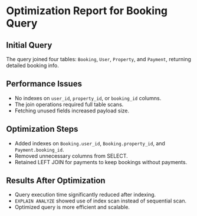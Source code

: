 # Optimization Report for Booking Query

## Initial Query
The query joined four tables: `Booking`, `User`, `Property`, and `Payment`, returning detailed booking info.

## Performance Issues
- No indexes on `user_id`, `property_id`, or `booking_id` columns.
- The join operations required full table scans.
- Fetching unused fields increased payload size.

## Optimization Steps
- Added indexes on `Booking.user_id`, `Booking.property_id`, and `Payment.booking_id`.
- Removed unnecessary columns from SELECT.
- Retained LEFT JOIN for payments to keep bookings without payments.

## Results After Optimization
- Query execution time significantly reduced after indexing.
- `EXPLAIN ANALYZE` showed use of index scan instead of sequential scan.
- Optimized query is more efficient and scalable.
